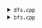 <details>
<summary><code>dfs.cpp</code></summary>
Обход в глубину $O(N+M)$
</details>
<details>
<summary><code>bfs.cpp</code></summary>
Обход в ширину $O(N+M)$
</details>